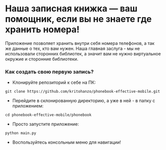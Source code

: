 # Наша записная книжка — ваш помощник, если вы не знаете где хранить номера!

Приложение позволяет хранить внутри себя номера телефонов, а так же данные о тех, кто вам нужен.
Наша главная заслуга - мы не использовали сторонних библиотек, а значит вам не нужно виртуальное окружие и сторонние библиотеки.

### Как создать свою первую запись?
* Клонируйте репозиторий к себе на ПК:
```
git clone https://github.com/kritohanzo/phonebook-effective-mobile.git
```
* Перейдите в склонированную директорию, а уже в ней - в папку с приложением:
```
cd phonebook-effective-mobile/phonebook
```
* Просто запустите приложение:
```
python main.py
```
* Воспользуйтесь консольным меню для навигации!